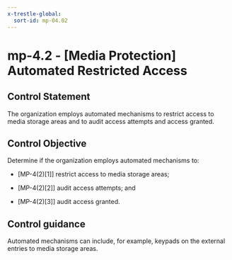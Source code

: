 ```yaml
---
x-trestle-global:
  sort-id: mp-04.02
---
```


# mp-4.2 - \[Media Protection\] Automated Restricted Access

## Control Statement

The organization employs automated mechanisms to restrict access to media storage areas and to audit access attempts and access granted.

## Control Objective

Determine if the organization employs automated mechanisms to:

- \[MP-4(2)[1]\] restrict access to media storage areas;

- \[MP-4(2)[2]\] audit access attempts; and

- \[MP-4(2)[3]\] audit access granted.

## Control guidance

Automated mechanisms can include, for example, keypads on the external entries to media storage areas.
